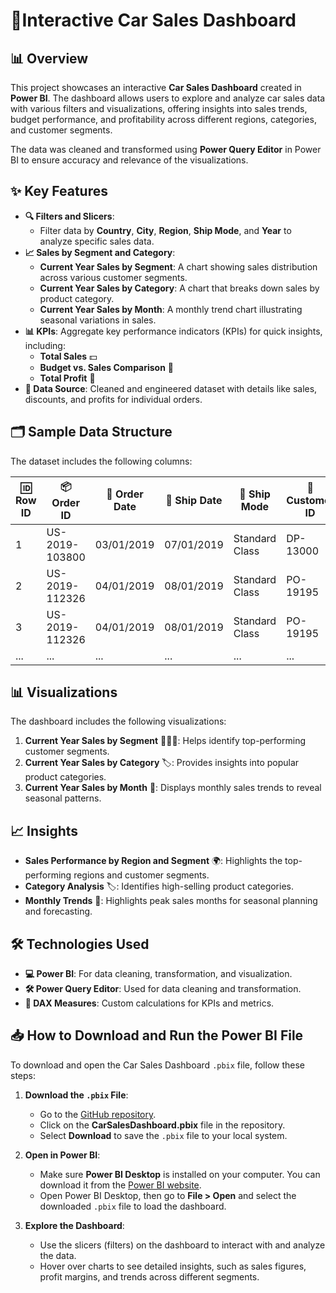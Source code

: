 # 🚗Interactive Car Sales Dashboard

## 📊 Overview
This project showcases an interactive **Car Sales Dashboard** created in **Power BI**. The dashboard allows users to explore and analyze car sales data with various filters and visualizations, offering insights into sales trends, budget performance, and profitability across different regions, categories, and customer segments.

The data was cleaned and transformed using **Power Query Editor** in Power BI to ensure accuracy and relevance of the visualizations.

## ✨ Key Features
- **🔍 Filters and Slicers**: 
  - Filter data by **Country**, **City**, **Region**, **Ship Mode**, and **Year** to analyze specific sales data.
- **📈 Sales by Segment and Category**:
  - **Current Year Sales by Segment**: A chart showing sales distribution across various customer segments.
  - **Current Year Sales by Category**: A chart that breaks down sales by product category.
  - **Current Year Sales by Month**: A monthly trend chart illustrating seasonal variations in sales.
- **📊 KPIs**: Aggregate key performance indicators (KPIs) for quick insights, including:
  - **Total Sales** 💵
  - **Budget vs. Sales Comparison** 💼
  - **Total Profit** 💸
- **📁 Data Source**: Cleaned and engineered dataset with details like sales, discounts, and profits for individual orders.

## 🗂️ Sample Data Structure
The dataset includes the following columns:

| 🆔 Row ID | 📦 Order ID | 📅 Order Date | 🚚 Ship Date | 🚢 Ship Mode | 👤 Customer ID | 🧑 Customer Name | 👥 Segment | 🌎 Country/Region | 🏙️ City | 🏛️ State/Province | 📮 Postal Code | 🌐 Region | 🛒 Product ID | 🏷️ Category | 📄 Sub-Category | 💲 Sales | 🔢 Quantity | 🎟️ Discount | 💰 Profit |
|-----------|-------------|---------------|--------------|--------------|----------------|------------------|------------|-------------------|----------|-------------------|---------------|-----------|---------------|-------------|----------------|---------|------------|-------------|----------|
| 1         | US-2019-103800 | 03/01/2019 | 07/01/2019 | Standard Class | DP-13000 | Darren Powers | Replacement | United States | Houston | Texas | 77095 | Central | OFF-PA-10000174 | Third Party | Paper | 16.45 | 2 | 0.2 | 5.55 |
| 2         | US-2019-112326 | 04/01/2019 | 08/01/2019 | Standard Class | PO-19195 | Phillina Ober | Other | United States | Naperville | Illinois | 60540 | Central | OFF-BI-10004094 | Third Party | Binders | 3.54 | 2 | 0.8 | -5.49 |
| 3         | US-2019-112326 | 04/01/2019 | 08/01/2019 | Standard Class | PO-19195 | Phillina Ober | Other | United States | Naperville | Illinois | 60540 | Central | OFF-LA-10003223 | Third Party | Labels | 11.78 | 3 | 0.2 | 4.27 |
| ...       | ...         | ...           | ...          | ...          | ...            | ...              | ...        | ...               | ...       | ...               | ...           | ...       | ...           | ...         | ...            | ...     | ...        | ...         | ...      |

## 📊 Visualizations
The dashboard includes the following visualizations:
1. **Current Year Sales by Segment** 🧑‍🤝‍🧑: Helps identify top-performing customer segments.
2. **Current Year Sales by Category** 🏷️: Provides insights into popular product categories.
3. **Current Year Sales by Month** 📅: Displays monthly sales trends to reveal seasonal patterns.

## 📈 Insights
- **Sales Performance by Region and Segment** 🌍: Highlights the top-performing regions and customer segments.
- **Category Analysis** 🏷️: Identifies high-selling product categories.
- **Monthly Trends** 📆: Highlights peak sales months for seasonal planning and forecasting.

## 🛠️ Technologies Used
- **💻 Power BI**: For data cleaning, transformation, and visualization.
- **🛠️ Power Query Editor**: Used for data cleaning and transformation.
- **📐 DAX Measures**: Custom calculations for KPIs and metrics.

## 📥 How to Download and Run the Power BI File
To download and open the Car Sales Dashboard `.pbix` file, follow these steps:

1. **Download the `.pbix` File**:
   - Go to the [GitHub repository](https://github.com/hemilshah99316/Interactive_Car_Sales_Dashboard_Power_BI).
   - Click on the **CarSalesDashboard.pbix** file in the repository.
   - Select **Download** to save the `.pbix` file to your local system.

2. **Open in Power BI**:
   - Make sure **Power BI Desktop** is installed on your computer. You can download it from the [Power BI website](https://powerbi.microsoft.com/desktop/).
   - Open Power BI Desktop, then go to **File > Open** and select the downloaded `.pbix` file to load the dashboard.

3. **Explore the Dashboard**:
   - Use the slicers (filters) on the dashboard to interact with and analyze the data.
   - Hover over charts to see detailed insights, such as sales figures, profit margins, and trends across different segments.
